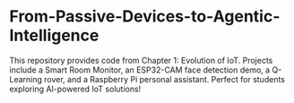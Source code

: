 # From-Passive-Devices-to-Agentic-Intelligence
This repository provides code from Chapter 1: Evolution of IoT. Projects include a Smart Room Monitor, an ESP32-CAM face detection demo, a Q-Learning rover, and a Raspberry Pi personal assistant. Perfect for students exploring AI-powered IoT solutions!
